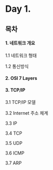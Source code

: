 # Day 1.

## 목차
 
 #### 1. 네트워크 개요
 
  1.1 네트워크 형태
 
  1.2 통신방식
 
 #### 2. OSI 7 Layers
 
 #### 3. TCP/IP
  3.1 TCP/IP 모델
 
  3.2 Internet 주소 체계
 
  3.3 IP
 
  3.4 TCP
 
  3.5 UDP
 
  3.6 ICMP
 
  3.7 ARP
 
 
